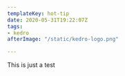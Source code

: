 ```yaml
---
templateKey: hot-tip
date: 2020-05-31T19:22:07Z
tags:
- kedro
afterImage: "/static/kedro-logo.png"

---
```

This is just a test
